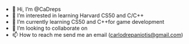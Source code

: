 - 👋 Hi, I’m @CaDreps
- 👀 I’m interested in learning Harvard CS50 and C/C++
- 🌱 I’m currently learning CS50 and C++for game development
- 💞️ I’m looking to collaborate on 
- 📫 How to reach me send me an email (carlodrepaniotis@gmail.com)

<!---
CaDreps/CaDreps is a ✨ special ✨ repository because its `README.md` (this file) appears on your GitHub profile.
You can click the Preview link to take a look at your changes.
--->
